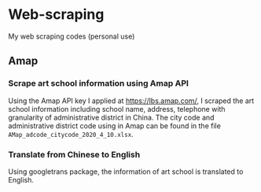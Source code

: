 # Web-scraping
My web scraping codes (personal use)

## Amap
### Scrape art school information using Amap API

Using the Amap API key I applied at https://lbs.amap.com/, I scraped the art school information including school name, address, telephone with granularity of administrative district in China. The city code and administrative district code using in Amap can be found in the file `AMap_adcode_citycode_2020_4_10.xlsx`.

### Translate from Chinese to English

Using googletrans package, the information of art school is translated to English.
